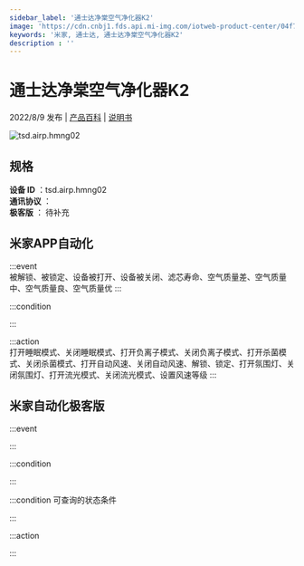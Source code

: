 ```yaml
---
sidebar_label: '通士达净棠空气净化器K2'
image: 'https://cdn.cnbj1.fds.api.mi-img.com/iotweb-product-center/04f7b4cb30a06a56eb7cb8b5c2a595cf_1648611803691.png?GalaxyAccessKeyId=AKVGLQWBOVIRQ3XLEW&Expires=9223372036854775807&Signature=IFxhljTc3FnOAqW8A4Qp3kFc3p8='
keywords: '米家, 通士达, 通士达净棠空气净化器K2'
description : ''
---
```

# 通士达净棠空气净化器K2

2022/8/9 发布 | [产品百科](https://home.mi.com/webapp/content/baike/product/index.html?model=tsd.airp.hmng02/) | [说明书](https://home.mi.com/views/introduction.html?model=tsd.airp.hmng02&region=cn)

![tsd.airp.hmng02](https://cdn.cnbj1.fds.api.mi-img.com/iotweb-product-center/04f7b4cb30a06a56eb7cb8b5c2a595cf_1648611803691.png?GalaxyAccessKeyId=AKVGLQWBOVIRQ3XLEW&Expires=9223372036854775807&Signature=IFxhljTc3FnOAqW8A4Qp3kFc3p8=)

## 规格  
> 
**设备 ID** ：tsd.airp.hmng02  
**通讯协议** ：  
**极客版**  ： 待补充 


## 米家APP自动化  

:::event  
被解锁、被锁定、设备被打开、设备被关闭、滤芯寿命、空气质量差、空气质量中、空气质量良、空气质量优
:::

:::condition  

:::

:::action   
打开睡眠模式、关闭睡眠模式、打开负离子模式、关闭负离子模式、打开杀菌模式、关闭杀菌模式、打开自动风速、关闭自动风速、解锁、锁定、打开氛围灯、关闭氛围灯、打开流光模式、关闭流光模式、设置风速等级
:::

## 米家自动化极客版  

:::event  

:::

:::condition  

:::

:::condition 可查询的状态条件  

:::

:::action  

:::

        
